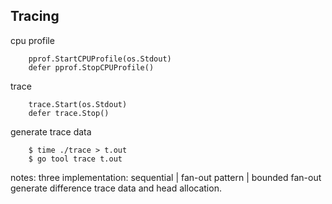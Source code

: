 ## Tracing

cpu profile
```
    pprof.StartCPUProfile(os.Stdout)
	defer pprof.StopCPUProfile()
```

trace
```
	trace.Start(os.Stdout)
	defer trace.Stop()
```

generate trace data
```
    $ time ./trace > t.out
    $ go tool trace t.out
```

notes:
three implementation: sequential | fan-out pattern | bounded fan-out
generate difference trace data and head allocation.

